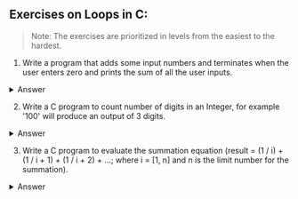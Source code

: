 ## Exercises on Loops in C:

> Note: 
> The exercises are prioritized in levels from the easiest to the hardest.

1) Write a program that adds some input numbers and terminates when the user enters zero and prints the sum of all the user inputs.

<details>
<summary>Answer</summary>
<br>

```bash
# to create a build directory
mkdir ./build 

# compile your source file into an executable
gcc ./calculator.c -o ./build/calculator.exe

# run the executable on your machine
./calculator.exe
```

<br>

```c
/**
* @brief: A program that adds some numbers and terminates when the user inputs zero.
* @author: mina_maher
* @refactoring: pavl_g
* @copyright: GDSC-Sohag
*/

#include<stdio.h> /* for FILE* stdin, FILE* stdout, printf(...), scanf(...) and setbuf(...) */

int main() {
    setbuf(stdout,NULL);

    double number, reads_number, sum = 0;

    /* body of loop is executed at least once*/
    do {
        printf("Enter a number: ");
        reads_number = scanf("%lf", &number);
        /* sanity check the input */
        if (reads_number <= 0) {
    	    printf("%s\n", "Please enter a valid number !");
    	    /* skip the rest and re-iterate back to the start */
            continue;
        }
        sum += number;
    } while (number != 0.0);

    printf("Sum = %.2lf",sum);

    return 0;
}
```

</details>

2) Write a C program to count number of digits in an Integer, for example '100' will produce an output of 3 digits. 

<details>
<summary>Answer</summary>
<br>

```bash
# to create a build directory
mkdir ./build 

# compile your source file into an executable
gcc ./digits_counter.c -o ./build/digits_counter.exe

# run the executable on your machine
./digits_counter.exe
```

<br>

```c
/**
* @brief: A program to count number of digits in an Integer, for example '100' will produce an output of 3 digits.
* @author: mina_maher
* @refactoring: pavl_g
* @copyright: GDSC-Sohag
*/

#define TRUE 1
#include<stdio.h> /* for FILE* stdin, FILE* stdout, printf(...), scanf(...) and setbuf(...) */

/**
 * The application entry point
 */
int main() {

    setbuf(stdout, NULL);
    int index = 0, number, reads_number;

    while (TRUE) {
	printf ("Enter number : ");
    	scanf("%d", &number);
        reads_number = scanf("%d", &number);
        /* sanity check the input */
        if (reads_number <= 0) {
    	    printf("%s\n", "Please enter a valid number !");
    	    /* skip the rest and re-iterate back to the start */
            continue;
        }
        while (TRUE) {
	    number = number / 10;
	    if (number > 0) {
		index++;
	    } else {
		index++;
		printf("number of digit : %d \n", index);
		/* to break the inner loop */
		break;
	    }
   	 }
	reads_number = 0;
	number = 0;
	index = 0;
    }
  return 0;
}
```

</details>

3) Write a C program to evaluate the summation equation (result = (1 / i) + (1 / i + 1) + (1 / i + 2) + ...; where i = [1, n] and n is the limit number for the summation).

<details>
<summary>Answer</summary>
<br>

```bash
# to create a build directory
mkdir ./build 

# compile your source file into an executable
gcc ./summation_generator.c -o ./build/summation_generator.exe

# run the executable on your machine
./summation_generator.exe
```

<br>

```c
/**
* @brief: A program to evaluate the summation equation  Σ (1 / i); where i = [1, n] and (n) is the limit.
* @author: mina_maher
* @refactoring: pavl_g
* @copyright: GDSC-Sohag
*/

#include<stdio.h> /* for FILE* stdin, FILE* stdout, printf(...), scanf(...) and setbuf(...) */

/**
 * The application entry point
 */
int main() {
    /* clear the standard output file */
    setbuf(stdout, NULL);
    
    /* declare and define variables for the equation */
    int number = 0;
    int reads_number = 0;
    float sum = 0;

    /* Create an endless state of user-inputs  */
    for (;;) {
        printf("Enter number n : ");
        /* clear the stdin buffer for a new input */
    	setbuf(stdin, NULL);
        reads_number = scanf("%d", &number);
        /* sanity check the input */
        if (reads_number <= 0) {
    	    printf("%s\n", "Please enter a valid number !");
    	    /* skip the rest and re-iterate back to the start */
            continue;
        }
        /* calculate the summation of (1 / i) equation */
	for (int i = 1; i <= number; i++) {
	     sum += (1.0 / i);
	     printf("%d %f \n", i, sum);
	}
	/* release the resources */
	number = 0;
	reads_number = 0;
	sum = 0;
    }
   return 0;
}
```
</details>

